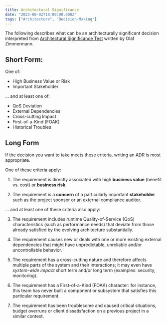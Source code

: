 ```yaml
---
title: Architectural Significance
date: "2023-08-02T18:00:00.000Z"
tags: ["Architecture", "Decision-Making"]
---
```


The following describes what can be an architecturally significant decision interpreted from [Architectural Significance Test](https://ozimmer.ch/practices/2020/09/24/ASRTestECSADecisions.html) written by Olaf Zimmermann.


## Short Form:

One of:

- High Business Value or Risk
- Important Stakeholder

… and at least one of:

- QoS Deviation
- External Dependencies
- Cross-cutting Impact
- First-of-a-Kind (FOAK)
- Historical Troubles

## Long Form

If the decision you want to take meets these criteria, writing an ADR is most appropriate.

One of these criteria apply:

1. The requirement is directly associated with high **business value** (benefit vs. cost) or **business risk**.

2. The requirement is a **concern** of a particularly important **stakeholder** such as the project sponsor or an external compliance auditor.

... and at least one of these criteria also apply:

3. The requirement includes runtime Quality-of-Service (QoS) characteristics (such as performance needs) that deviate from those already satisfied by the evolving architecture substantially.

4. The requirement causes new or deals with one or more existing external dependencies that might have unpredictable, unreliable and/or uncontrollable behavior.

5. The requirement has a cross-cutting nature and therefore affects multiple parts of the system and their interactions; it may even have *system-wide impact* short term and/or long term (examples: security, monitoring).

6. The requirement has a First-of-a-Kind (FOAK) character: for instance, this team has never built a component or subsystem that satisfies this particular requirement.

7. The requirement has been troublesome and caused critical situations, budget overruns or client dissatisfaction on a previous project in a similar context.